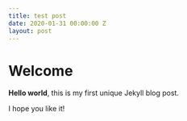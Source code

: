 ```yaml
---
title: test post
date: 2020-01-31 00:00:00 Z
layout: post
---
```


# Welcome

**Hello world**, this is my first unique Jekyll blog post.

I hope you like it!